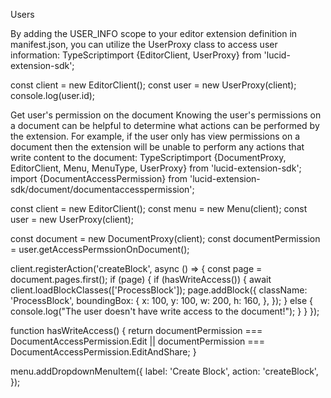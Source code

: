  Users















By adding the USER_INFO scope to your editor extension definition in manifest.json, you can utilize the UserProxy class to access user information:
TypeScriptimport {EditorClient, UserProxy} from 'lucid-extension-sdk';

const client = new EditorClient();
const user = new UserProxy(client);
console.log(user.id);

Get user's permission on the document
Knowing the user's permissions on a document can be helpful to determine what actions can be performed by the extension. For example, if the user only has view permissions on a document then the extension will be unable to perform any actions that write content to the document:
TypeScriptimport {DocumentProxy, EditorClient, Menu, MenuType, UserProxy} from 'lucid-extension-sdk';
import {DocumentAccessPermission} from 'lucid-extension-sdk/document/documentaccesspermission';

const client = new EditorClient();
const menu = new Menu(client);
const user = new UserProxy(client);

const document = new DocumentProxy(client);
const documentPermission = user.getAccessPermssionOnDocument();

client.registerAction('createBlock', async () => {
    const page = document.pages.first();
    if (page) {
        if (hasWriteAccess()) {
            await client.loadBlockClasses(['ProcessBlock']);
            page.addBlock({
                className: 'ProcessBlock',
                boundingBox: {
                    x: 100,
                    y: 100,
                    w: 200,
                    h: 160,
                },
            });
        } else {
            console.log("The user doesn't have write access to the document!");
        }
    }
});

function hasWriteAccess() {
    return documentPermission === DocumentAccessPermission.Edit || documentPermission === DocumentAccessPermission.EditAndShare;
}

menu.addDropdownMenuItem({
    label: 'Create Block',
    action: 'createBlock',
});
